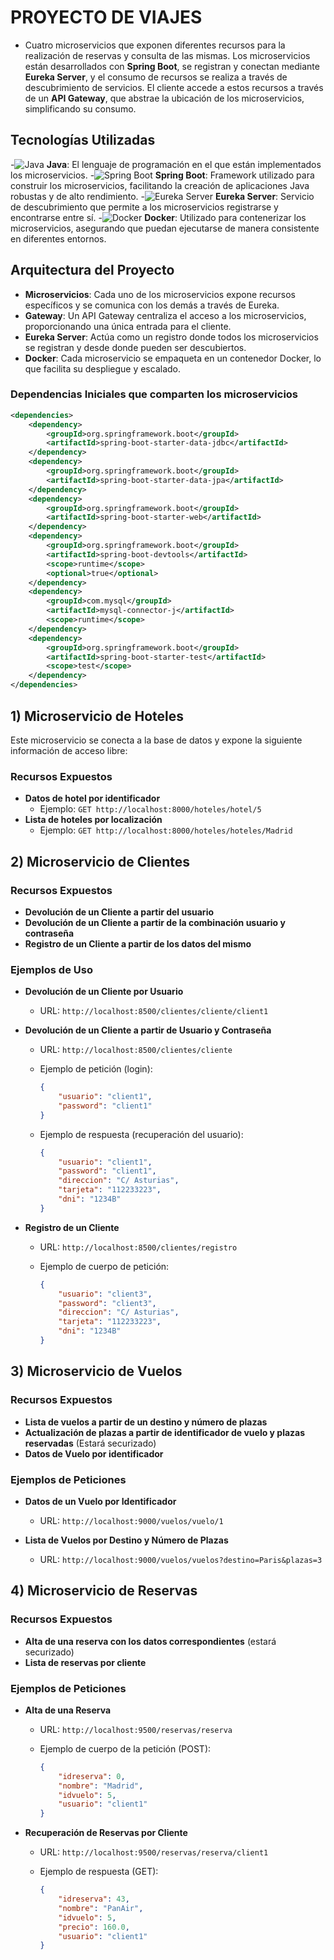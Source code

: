 # PROYECTO DE VIAJES

- Cuatro microservicios que exponen diferentes recursos para la realización de reservas y consulta de las mismas. Los microservicios están desarrollados con **Spring Boot**, se registran y conectan mediante **Eureka Server**, y el consumo de recursos se realiza a través de descubrimiento de servicios. El cliente accede a estos recursos a través de un **API Gateway**, que abstrae la ubicación de los microservicios, simplificando su consumo.

## Tecnologías Utilizadas

-![Java](https://upload.wikimedia.org/wikipedia/en/3/30/Java_programming_language_logo.svg) **Java**: El lenguaje de programación en el que están implementados los microservicios.
-![Spring Boot](https://spring.io/images/projects/spring-boot-7f2e24fb962501672cc91ccd285ed2ba.svg) **Spring Boot**: Framework utilizado para construir los microservicios, facilitando la creación de aplicaciones Java robustas y de alto rendimiento.
-![Eureka Server](https://spring.io/images/projects/spring-cloud-bdd81fb3a652e21d29210094a3e42a4b.svg) **Eureka Server**: Servicio de descubrimiento que permite a los microservicios registrarse y encontrarse entre sí.
-![Docker](https://www.docker.com/sites/default/files/d8/2019-07/Moby-logo.png) **Docker**: Utilizado para contenerizar los microservicios, asegurando que puedan ejecutarse de manera consistente en diferentes entornos.

## Arquitectura del Proyecto

- **Microservicios**: Cada uno de los microservicios expone recursos específicos y se comunica con los demás a través de Eureka.
- **Gateway**: Un API Gateway centraliza el acceso a los microservicios, proporcionando una única entrada para el cliente.
- **Eureka Server**: Actúa como un registro donde todos los microservicios se registran y desde donde pueden ser descubiertos.
- **Docker**: Cada microservicio se empaqueta en un contenedor Docker, lo que facilita su despliegue y escalado.


### Dependencias Iniciales que comparten los microservicios
```xml
<dependencies>
    <dependency>
        <groupId>org.springframework.boot</groupId>
        <artifactId>spring-boot-starter-data-jdbc</artifactId>
    </dependency>
    <dependency>
        <groupId>org.springframework.boot</groupId>
        <artifactId>spring-boot-starter-data-jpa</artifactId>
    </dependency>
    <dependency>
        <groupId>org.springframework.boot</groupId>
        <artifactId>spring-boot-starter-web</artifactId>
    </dependency>
    <dependency>
        <groupId>org.springframework.boot</groupId>
        <artifactId>spring-boot-devtools</artifactId>
        <scope>runtime</scope>
        <optional>true</optional>
    </dependency>
    <dependency>
        <groupId>com.mysql</groupId>
        <artifactId>mysql-connector-j</artifactId>
        <scope>runtime</scope>
    </dependency>
    <dependency>
        <groupId>org.springframework.boot</groupId>
        <artifactId>spring-boot-starter-test</artifactId>
        <scope>test</scope>
    </dependency>
</dependencies>
```


## 1) Microservicio de Hoteles

Este microservicio se conecta a la base de datos y expone la siguiente información de acceso libre:

### Recursos Expuestos
- **Datos de hotel por identificador**
  - Ejemplo: `GET http://localhost:8000/hoteles/hotel/5`
- **Lista de hoteles por localización**
  - Ejemplo: `GET http://localhost:8000/hoteles/hoteles/Madrid`



## 2) Microservicio de Clientes

### Recursos Expuestos

- **Devolución de un Cliente a partir del usuario**
- **Devolución de un Cliente a partir de la combinación usuario y contraseña**
- **Registro de un Cliente a partir de los datos del mismo**


### Ejemplos de Uso

- **Devolución de un Cliente por Usuario**

  - URL: `http://localhost:8500/clientes/cliente/client1`

- **Devolución de un Cliente a partir de Usuario y Contraseña**

  - URL: `http://localhost:8500/clientes/cliente`
  - Ejemplo de petición (login):
  
    ```json
    {
        "usuario": "client1",
        "password": "client1"
    }
    ```

  - Ejemplo de respuesta (recuperación del usuario):
  
    ```json
    {
        "usuario": "client1",
        "password": "client1",
        "direccion": "C/ Asturias",
        "tarjeta": "112233223",
        "dni": "1234B"
    }
    ```

- **Registro de un Cliente**

  - URL: `http://localhost:8500/clientes/registro`
  - Ejemplo de cuerpo de petición:
  
    ```json
    {
        "usuario": "client3",
        "password": "client3",
        "direccion": "C/ Asturias",
        "tarjeta": "112233223",
        "dni": "1234B"
    }
    ```
## 3) Microservicio de Vuelos

### Recursos Expuestos

- **Lista de vuelos a partir de un destino y número de plazas**
- **Actualización de plazas a partir de identificador de vuelo y plazas reservadas** (Estará securizado)
- **Datos de Vuelo por identificador**

### Ejemplos de Peticiones

- **Datos de un Vuelo por Identificador**
  
  - URL: `http://localhost:9000/vuelos/vuelo/1`

- **Lista de Vuelos por Destino y Número de Plazas**

  - URL: `http://localhost:9000/vuelos/vuelos?destino=Paris&plazas=3`

## 4) Microservicio de Reservas

### Recursos Expuestos

- **Alta de una reserva con los datos correspondientes** (estará securizado)
- **Lista de reservas por cliente**

### Ejemplos de Peticiones

- **Alta de una Reserva**

  - URL: `http://localhost:9500/reservas/reserva`
  - Ejemplo de cuerpo de la petición (POST):
  
    ```json
    {
        "idreserva": 0,
        "nombre": "Madrid",
        "idvuelo": 5,
        "usuario": "client1"
    }
    ```

- **Recuperación de Reservas por Cliente**

  - URL: `http://localhost:9500/reservas/reserva/client1`
  - Ejemplo de respuesta (GET):
  
    ```json
    {
        "idreserva": 43,
        "nombre": "PanAir",
        "idvuelo": 5,
        "precio": 160.0,
        "usuario": "client1"
    }
    ```

